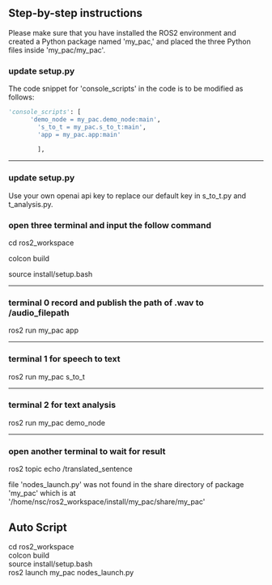 ## Step-by-step instructions
Please make sure that you have installed the ROS2 environment and created a Python package named 'my_pac,' and placed the three Python files inside 'my_pac/my_pac'.

### update setup.py
The code snippet for 'console_scripts' in the code is to be modified as follows:

```python
'console_scripts': [
      'demo_node = my_pac.demo_node:main',
	    's_to_t = my_pac.s_to_t:main',
	    'app = my_pac.app:main'
	
        ],
```
___  
### update setup.py  
Use your own openai api key to replace our default key in s_to_t.py and t_analysis.py.
### open three terminal and input the follow command

cd ros2_workspace

colcon build

source install/setup.bash
___
### terminal 0 record and publish the path of .wav to /audio_filepath

ros2 run my_pac app
___
### terminal 1 for speech to text

ros2 run my_pac s_to_t
___
### terminal 2 for text analysis

ros2 run my_pac demo_node
___
### open another terminal to wait for result

ros2 topic echo /translated_sentence

file 'nodes_launch.py' was not found in the share directory of package 'my_pac' which is at '/home/nsc/ros2_workspace/install/my_pac/share/my_pac'

## Auto Script

cd ros2_workspace  
colcon build  
source install/setup.bash  
ros2 launch my_pac nodes_launch.py  
